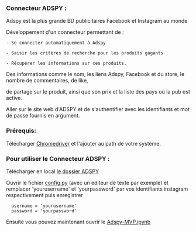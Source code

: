 ### Connecteur ADSPY :
Adspy est la plus grande BD publicitaires Facebook et Instagram au monde

Développement d'un connecteur permettant de :

	- Se connecter automatiquement à Adspy

	- Saisir les critères de recherche pour les produits gagants

	- Récupérer les informations sur ces produits.

Des informations comme le nom, les liens Adspy, Facebook et du store, le nombre de commentaires, de like, 

de partage sur le produit, ainsi que son prix et la liste des pays où la pub est active.

Aller sur le site web d'ADSPY  et de s'authentifier avec les identifiants et mot de passe fournis en argument.
	
### Prérequis: 
   Télécharger [Chromedriver](https://chromedriver.chromium.org/downloads) et l'ajouter au path de votre système.  

   
### Pour utiliser le Connecteur ADSPY :
   Télécharger en local [le dossier ADSPY](https://github.com/DialloYoussouf/Personal_Projects/tree/main/ADSPY)
   
   Ouvrir le fichier [config.py](https://github.com/DialloYoussouf/Personal_Projects/blob/main/ADSPY/config.py) (avec un editeur de texte par exemple) et remplacer 'yourusername' et 'yourpassword' par vos identifiants instagram respectivement puis enregistrer
    
      username = 'yourusername'
      password = 'yourpassword'
   
      
   Ensuite vous pouvez maintenant ouvrir le [Adspy-MVP.ipynb](https://github.com/DialloYoussouf/Personal_Projects/blob/main/ADSPY/Adspy-MVP.ipynb) 
   




  

